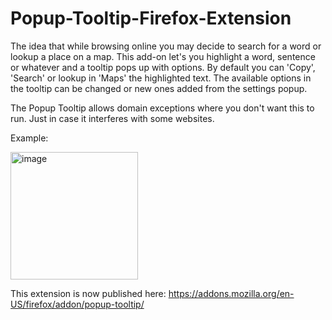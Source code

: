 # Popup-Tooltip-Firefox-Extension

The idea that while browsing online you may decide to search for a word or lookup a place on a map. This add-on let's you highlight a word, sentence or whatever and a tooltip pops up with options. By default you can 'Copy', 'Search' or lookup in 'Maps' the highlighted text. The available options in the tooltip can be changed or new ones added from the settings popup.

The Popup Tooltip allows domain exceptions where you don't want this to run. Just in case it interferes with some websites.

Example:

<img width="204" alt="image" src="https://user-images.githubusercontent.com/13355897/147902456-3b3de21c-692b-4171-bf29-04540b7d251c.png">

This extension is now published here: https://addons.mozilla.org/en-US/firefox/addon/popup-tooltip/
